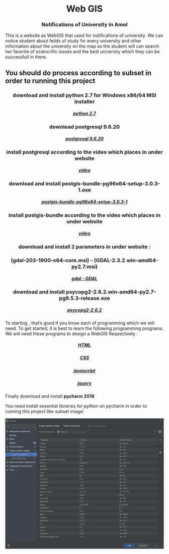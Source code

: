 <div class="alert alert-info">
    <h1 align="center">Web GIS</h1>
    <h3 align="center">Notifications of University in Amol</h3>
</div>


This is a website as WebGIS that used for notifications of university. We can notice student about feilds of study for every university and other information about the university on the map so the student will can search her favorite of sciencrific issues and the best university which they can be successfull in there.

## You should do process according to subset in order to running this project

<div class="alert alert-info">
    <h3 align="center">download and install python 2.7  for Windows x86/64 MSI installer</h3>
    <h5 align="center"><a href="https://www.python.org/downloads/release/python-2718/">python 2.7</a></h5>
    <h3 align="center">download postgresql 9.6.20</h3>
    <h5 align="center"><a href="https://www.enterprisedb.com/downloads/postgres-postgresql-downloads">postgresql 9.6.20</a></h5>
    <h3 align="center">install postgresql according to the video which places in under website</h3>
    <h5 align="center"><a href="http://behindl.behinlabs.com/dll/uploads/04_Install_PostgreSQL.zip">video</a></h5>
    <h3 align="center">download and install postgis-bundle-pg96x64-setup-3.0.3-1.exe</h3>
    <h5 align="center"><a href="https://download.osgeo.org/postgis/windows/pg96/">postgis-bundle-pg96x64-setup-3.0.3-1</a></h5>
    <h3 align="center">install postgis-bundle according to the video which places in under website</h3>
    <h5 align="center"><a href="http://behindl.behinlabs.com/dll/PostGIS.zip">video</a></h5>
    <h3 align="center">download and install 2 parameters in under website :</h3>
    <h3 align="center">(gdal-203-1900-x64-core.msi) - (GDAL-2.3.2.win-amd64-py2.7.msi)</h3>
    <h5 align="center"><a href="https://gisinternals.com/query.html?content=filelist&file=release-1900-x64-gdal-2-3-2-mapserver-7-2-1.zip">gdal - GDAL</a></h5>
    <h3 align="center">download and install psycopg2-2.6.2.win-amd64-py2.7-pg9.5.3-release.exe</h3>
    <h5 align="center"><a href="http://www.stickpeople.com/projects/python/win-psycopg/"> psycopg2-2.6.2</a></h5>
</div>



To starting , that’s good if you know each of programming which we will need.
To get started, it is best to learn the following programming programs. We will need these programs to design a WebGIS
Respectively :

<div class="alert alert-info">
    <h5 align="center"><a href="http://behindl.behinlabs.com/dll/uploads/WebGIS_Course_S2_Part1_GISPlus.ir.zip">HTML</a></h5>
    <h5 align="center"><a href="http://behindl.behinlabs.com/dll/uploads/WebGIS_Course_S2_Part2.zip">CSS</a></h5>
    <h5 align="center"><a href="http://behindl.behinlabs.com/dll/uploads/WebGIS_Course_S3_Part1.zip">javascript</a></h5>
    <h5 align="center"><a href="http://behindl.behinlabs.com/dll/uploads/WebGIS_Course_S3_Part2.zip">jquery</a></h5>
</div>



Finally download and install **pycharm 2018**

You need install essential libraries for python on pycharm in order to running this project like subset image:

<img src='https://github.com/SaeidAbdolian/GIS/blob/main/WebGIS/Amol-University-Layer/img/library.PNG?raw=true' >
